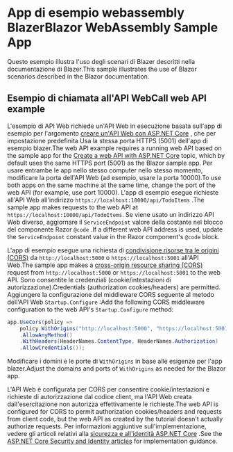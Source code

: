 # <a name="blazor-webassembly-sample-app"></a><span data-ttu-id="4c867-101">App di esempio webassembly Blazer</span><span class="sxs-lookup"><span data-stu-id="4c867-101">Blazor WebAssembly Sample App</span></span>

<span data-ttu-id="4c867-102">Questo esempio illustra l'uso degli scenari di Blazer descritti nella documentazione di Blazer.</span><span class="sxs-lookup"><span data-stu-id="4c867-102">This sample illustrates the use of Blazor scenarios described in the Blazor documentation.</span></span>

## <a name="call-web-api-example"></a><span data-ttu-id="4c867-103">Esempio di chiamata all'API Web</span><span class="sxs-lookup"><span data-stu-id="4c867-103">Call web API example</span></span>

<span data-ttu-id="4c867-104">L'esempio di API Web richiede un'API Web in esecuzione basata sull'app di esempio per l'argomento <a href="https://docs.microsoft.com/aspnet/core/tutorials/first-web-api">creare un'API Web con ASP.NET Core</a> , che per impostazione predefinita Usa la stessa porta HTTPS (5001) dell'app di esempio blazer.</span><span class="sxs-lookup"><span data-stu-id="4c867-104">The web API example requires a running web API based on the sample app for the <a href="https://docs.microsoft.com/aspnet/core/tutorials/first-web-api">Create a web API with ASP.NET Core</a> topic, which by default uses the same HTTPS port (5001) as the Blazor sample app.</span></span> <span data-ttu-id="4c867-105">Per usare entrambe le app nello stesso computer nello stesso momento, modificare la porta dell'API Web (ad esempio, usare la porta 10000).</span><span class="sxs-lookup"><span data-stu-id="4c867-105">To use both apps on the same machine at the same time, change the port of the web API (for example, use port 10000).</span></span> <span data-ttu-id="4c867-106">L'app di esempio esegue richieste all'API Web all'indirizzo `https://localhost:10000/api/TodoItems` .</span><span class="sxs-lookup"><span data-stu-id="4c867-106">The sample app makes requests to the web API at `https://localhost:10000/api/TodoItems`.</span></span> <span data-ttu-id="4c867-107">Se viene usato un indirizzo API Web diverso, aggiornare il `ServiceEndpoint` valore della costante nel blocco del componente Razor `@code` .</span><span class="sxs-lookup"><span data-stu-id="4c867-107">If a different web API address is used, update the `ServiceEndpoint` constant value in the Razor component's `@code` block.</span></span></p>

<span data-ttu-id="4c867-108">L'app di esempio esegue una richiesta di <a href="https://docs.microsoft.com/aspnet/core/security/cors">condivisione risorse tra le origini (CORS)</a> da `http://localhost:5000` o `https://localhost:5001` all'API Web.</span><span class="sxs-lookup"><span data-stu-id="4c867-108">The sample app makes a <a href="https://docs.microsoft.com/aspnet/core/security/cors">cross-origin resource sharing (CORS)</a> request from `http://localhost:5000` or `https://localhost:5001` to the web API.</span></span> <span data-ttu-id="4c867-109">Sono consentite le credenziali (cookie/intestazioni di autorizzazione).</span><span class="sxs-lookup"><span data-stu-id="4c867-109">Credentials (authorization cookies/headers) are permitted.</span></span> <span data-ttu-id="4c867-110">Aggiungere la configurazione del middleware CORS seguente al metodo dell'API Web `Startup.Configure` :</span><span class="sxs-lookup"><span data-stu-id="4c867-110">Add the following CORS middleware configuration to the web API's `Startup.Configure` method:</span></span></p>

```csharp
app.UseCors(policy => 
    policy.WithOrigins("http://localhost:5000", "https://localhost:5001")
    .AllowAnyMethod()
    .WithHeaders(HeaderNames.ContentType, HeaderNames.Authorization)
    .AllowCredentials());
```

<span data-ttu-id="4c867-111">Modificare i domini e le porte di `WithOrigins` in base alle esigenze per l'app blazer.</span><span class="sxs-lookup"><span data-stu-id="4c867-111">Adjust the domains and ports of `WithOrigins` as needed for the Blazor app.</span></span>

<span data-ttu-id="4c867-112">L'API Web è configurata per CORS per consentire cookie/intestazioni e richieste di autorizzazione dal codice client, ma l'API Web creata dall'esercitazione non autorizza effettivamente le richieste.</span><span class="sxs-lookup"><span data-stu-id="4c867-112">The web API is configured for CORS to permit authorization cookies/headers and requests from client code, but the web API as created by the tutorial doesn't actually authorize requests.</span></span> <span data-ttu-id="4c867-113">Per informazioni aggiuntive sull'implementazione, vedere gli articoli relativi alla <a href="https://docs.microsoft.com/aspnet/core/security/">sicurezza e all'identità ASP.NET Core</a> .</span><span class="sxs-lookup"><span data-stu-id="4c867-113">See the <a href="https://docs.microsoft.com/aspnet/core/security/">ASP.NET Core Security and Identity articles</a> for implementation guidance.</span></span>
